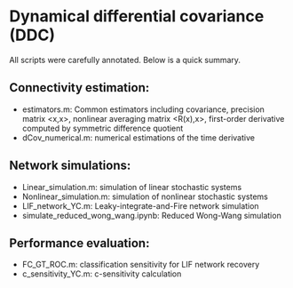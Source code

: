 # Dynamical differential covariance (DDC)
All scripts were carefully annotated. Below is a quick summary.
## Connectivity estimation:
  * estimators.m: Common estimators including covariance, precision matrix <x,x>, nonlinear averaging matrix <R(x),x>, first-order derivative computed by symmetric difference quotient 
  * dCov_numerical.m: numerical estimations of the time derivative
## Network simulations:
  * Linear_simulation.m: simulation of linear stochastic systems
  * Nonlinear_simulation.m: simulation of nonlinear stochastic systems
  * LIF_network_YC.m: Leaky-integrate-and-Fire network simulation
  * simulate_reduced_wong_wang.ipynb: Reduced Wong-Wang simulation
## Performance evaluation: 
* FC_GT_ROC.m: classification sensitivity for LIF network recovery
* c_sensitivity_YC.m: c-sensitivity calculation
